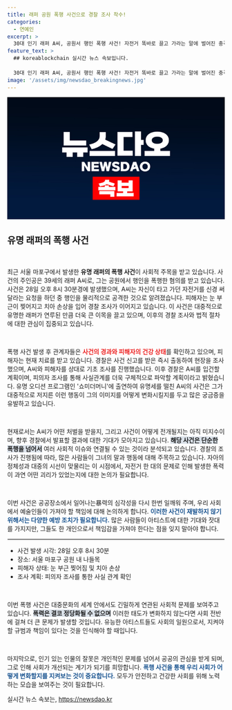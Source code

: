 ```yaml
---
title: 래퍼 공원 폭행 사건으로 경찰 조사 착수!
categories:
  - 연예인
excerpt: >
  30대 인기 래퍼 A씨, 공원서 행인 폭행 사건! 자전거 똑바로 끌고 가라는 말에 벌어진 충격적인 충돌. 경찰, 내사 착수! 자세한 내용은 클릭해 확인하세요!
feature_text: >
  ## koreablockchain 실시간 뉴스 속보입니다.

  30대 인기 래퍼 A씨, 공원서 행인 폭행 사건! 자전거 똑바로 끌고 가라는 말에 벌어진 충격적인 충돌. 경찰, 내사 착수! 자세한 내용은 클릭해 확인하세요!
image: '/assets/img/newsdao_breakingnews.jpg'
---
```


<p><img src="/assets/img/newsdao_breakingnews.jpg" alt="koreablockchain 속보" /></p>

<h2 data-ke-size="size26">유명 래퍼의 폭행 사건</h2>

<p data-ke-size="size16">&nbsp;</p>

<p>최근 서울 마포구에서 발생한 <b>유명 래퍼의 폭행 사건</b>이 사회적 주목을 받고 있습니다. 사건의 주인공은 39세의 래퍼 A씨로, 그는 공원에서 행인을 폭행한 혐의를 받고 있습니다. 사건은 28일 오후 8시 30분경에 발생했으며, A씨는 자신이 타고 가던 자전거를 신경 써달라는 요청을 하던 중 행인을 물리적으로 공격한 것으로 알려졌습니다. 피해자는 눈 부근이 찢어지고 치아 손상을 입어 경찰 조사가 이어지고 있습니다. 이 사건은 대중적으로 유명한 래퍼가 연루된 만큼 더욱 큰 이목을 끌고 있으며, 이후의 경찰 조사와 법적 절차에 대한 관심이 집중되고 있습니다. </p>

<p data-ke-size="size16">&nbsp;</p>

<p>폭행 사건 발생 후 관계자들은 <b><span style="color: #ee2323;">사건의 경과와 피해자의 건강 상태</span></b>를 확인하고 있으며, 피해자는 현재 치료를 받고 있습니다. 경찰은 사건 신고를 받은 즉시 출동하여 현장을 조사했으며, A씨와 피해자를 상대로 기초 조사를 진행했습니다. 이후 경찰은 A씨를 입건할 계획이며, 피의자 조사를 통해 사실관계를 더욱 구체적으로 파악할 계획이라고 밝혔습니다. 유명 오디션 프로그램인 '쇼미더머니'에 출연하여 유명세를 떨친 A씨의 사건은 그가 대중적으로 저지른 이런 행동이 그의 이미지를 어떻게 변화시킬지를 두고 많은 궁금증을 유발하고 있습니다.</p>

<p data-ke-size="size16">&nbsp;</p>

<p>현재로서는 A씨가 어떤 처벌을 받을지, 그리고 사건이 어떻게 전개될지는 아직 미지수이며, 향후 경찰에서 발표할 결과에 대한 기대가 모아지고 있습니다. <b><span style="background-color: #21538527;">해당 사건은 단순한 폭행을 넘어서</span></b> 여러 사회적 이슈와 연결될 수 있는 것이라 분석되고 있습니다. 경찰의 조사가 진행됨에 따라, 많은 사람들이 그녀의 말과 행동에 대해 주목하고 있습니다. 자아의 정체성과 대중의 시선이 맞물리는 이 시점에서, 자전거 한 대의 문제로 인해 발생한 폭력이 과연 어떤 괴리가 있었는지에 대한 논의가 필요합니다.</p>

<p data-ke-size="size16">&nbsp;</p>

<p>이번 사건은 공공장소에서 일어나는暴력의 심각성을 다시 한번 일깨워 주며, 우리 사회에서 예술인들이 가져야 할 책임에 대해 논의하게 합니다. <b><span style="color: #1a5490;">이러한 사건이 재발하지 않기 위해서는 다양한 예방 조치가 필요합니다.</span></b> 많은 사람들이 아티스트에 대한 기대와 잣대를 가지지만, 그들도 한 개인으로서 책임감을 가져야 한다는 점을 잊지 말아야 합니다. </p>

<hr style="border: 1px solid #ddd;"/>

<ul>
<li>사건 발생 시각: 28일 오후 8시 30분</li>
<li>장소: 서울 마포구 공원 내 나들목</li>
<li>피해자 상태: 눈 부근 찢어짐 및 치아 손상</li>
<li>조사 계획: 피의자 조사를 통한 사실 관계 확인</li>
</ul>

<p data-ke-size="size16">&nbsp;</p>

<p>이번 폭행 사건은 대중문화의 세계 안에서도 긴밀하게 연관된 사회적 문제를 보여주고 있습니다. <b><span style="background-color: #21538527;">폭력은 결코 정당화될 수 없으며</span></b> 이러한 태도가 변화하지 않는다면 사회 전반에 걸쳐 더 큰 문제가 발생할 것입니다. 유능한 아티스트들도 사회의 일원으로서, 지켜야 할 규범과 책임이 있다는 것을 인식해야 할 때입니다. </p>

<p data-ke-size="size16">&nbsp;</p> 

<p>마지막으로, 인기 있는 인물의 잘못은 개인적인 문제를 넘어서 공공의 관심을 받게 되며, 그로 인해 사회가 개선되는 계기가 되기를 희망합니다. <b><span style="color: #1a5490;">폭행 사건을 통해 우리 사회가 어떻게 변화할지를 지켜보는 것이 중요합니다.</span></b> 모두가 안전하고 건강한 사회를 위해 노력하는 모습을 보여주는 것이 필요합니다. </p>
실시간 뉴스 속보는, <a href="https://newsdao.kr" rel="dofollow">https://newsdao.kr</a>


